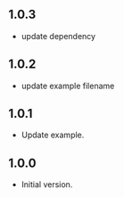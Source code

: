 ## 1.0.3
- update dependency
## 1.0.2
- update example filename
## 1.0.1

- Update example.
## 1.0.0

- Initial version.
